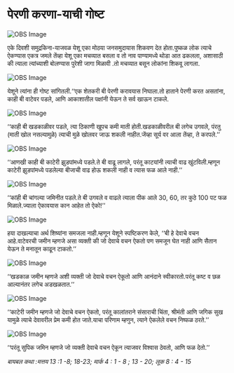 # ‌‌‌पेरणी करणा-याची गोष्ट

![OBS Image](https://cdn.door43.org/obs/jpg/360px/obs-en-33-01.jpg)

‌‌‌एके दिवशी समुद्रकिना-याजवळ येशू एका मोठया जनसमुदायास शिकवण देत होता.‌‌‌पुष्कळ लोक त्याचे ऐकण्यास एकत्र जमले तेंव्हा येशू एका मचव्यात बसला व तो नाव पाण्यामध्ये थोडा आत ढकलला, अशासाठी की त्याला त्यांच्याशी बोलण्यास पुरेशी जागा मिळावी .‌‌‌तो मचव्यात बसून लोकांना शिकवू लागला.

![OBS Image](https://cdn.door43.org/obs/jpg/360px/obs-en-33-02.jpg)

‌‌‌येशूने त्यांना ही गोष्ट सांगितली.‌‌‌‘‘एक शेतकरी बी पेरणी करावयास निघाला.‌‌‌तो हाताने पेरणी करत असतांना, काही बी वाटेवर पडले, आणि आकाशातील पक्षांनी येऊन ते सर्व खाऊन टाकले.

![OBS Image](https://cdn.door43.org/obs/jpg/360px/obs-en-33-03.jpg)

‌‌‌‘‘काही बी खडकाळीवर पडले, त्या ठिकाणी खूपच कमी माती होती.‌‌‌खडकाळीवरील बी लगेच उगवले, पंरतु (माती खोल नसल्यामुळे) त्याची मुळे खोलवर जाऊ शकली नाहीत.‌‌‌जेंव्हा सूर्य वर आला तेंव्हा, ते करपले.’’

![OBS Image](https://cdn.door43.org/obs/jpg/360px/obs-en-33-04.jpg)

‌‌‌‘‘आणखी काही बी काटेरी झुडपांमध्ये पडले.‌‌‌ते बी वाढू लागले, परंतू काटयांनी त्याची वाढ खुंटविली.‌‌‌म्हणून काटेरी झुडपांमध्ये पडलेल्या बीजाची वाढ होऊ शकली नाही व त्यास फळ आले नाही.’’

![OBS Image](https://cdn.door43.org/obs/jpg/360px/obs-en-33-05.jpg)

‌‌‌‘‘कांही बी चांगल्या जमिनीत पडले.‌‌‌ते बी उगवले व वाढले त्याला पीक आले 30,  60, तर कुठे 100 पट फळ मिळाले.‌‌‌ज्याला ऐकावयास कान आहेत तो ऐको!’’

![OBS Image](https://cdn.door43.org/obs/jpg/360px/obs-en-33-06.jpg)

‌‌‌हया दाखल्याचा अर्थ शिष्यांना समजला नाही.‌‌‌म्हणून येशूने स्पष्टिकरण केले, ‘‘बी हे देवाचे वचन आहे.‌‌‌वाटेवरची जमीन म्हणजे असा व्यक्ती की जो देवाचे वचन ऐकतो पण समजून घेत नाही आणि सैतान येऊन ते मनातून काढून टाकतो.’’

![OBS Image](https://cdn.door43.org/obs/jpg/360px/obs-en-33-07.jpg)

‌‌‌‘‘खडकाळ जमीन म्हणजे अशी व्यक्ती जो देवाचे वचन ऐकूतो आणि आनंदाने स्वीकारतो.‌‌‌परंतू कष्ट व छळ आल्यानंतर लगेच अडखळतात.’’

![OBS Image](https://cdn.door43.org/obs/jpg/360px/obs-en-33-08.jpg)

‌‌‌‘‘काटेरी जमीन म्हणजे जो देवाचे वचन ऐकतो, परंतू कालांतराने संसाराची चिंता, श्रीमंती आणि जगिक सुख यामुळे त्याचे देवावरील प्रेम कमी होत जाते.‌‌‌याचा परिणाम म्हणुन, त्याने ऐकलेले वचन निष्फळ ठरते.’’

![OBS Image](https://cdn.door43.org/obs/jpg/360px/obs-en-33-09.jpg)

‌‌‌‘‘परंतू सुपिक जमिन म्हणजे जो व्यक्ती देवाचे वचन ऐकून त्याजवर विश्वास ठेवतो, आणि फळ देतो.’’

_बायबल कथा :‌‌‌मत्तय 13 :1 -8; 18-23; मार्क 4 : 1 - 8 ; 13 - 20; लूक 8 : 4 - 15_